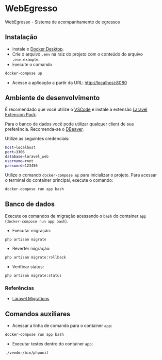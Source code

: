 # WebEgresso
WebEgresso - Sistema de acompanhamento de egressos

## Instalação

- Instale o [Docker Desktop](https://www.docker.com/products/docker-desktop/).
- Crie o arquivo `.env` na raiz do projeto com o conteúdo do arquivo `.env.example`.
- Execute o comando 
```bash
docker-compose up
```
- Acesse a aplicação a partir da URL: [http://localhost:8080](http://localhost:8080)

## Ambiente de desenvolvimento

É recomendado que você utilize o [VSCode](https://code.visualstudio.com/download) e instale a extensão [Laravel Extension Pack](https://marketplace.visualstudio.com/items?itemName=onecentlin.laravel-extension-pack).

Para o banco de dados você pode utilizar qualquer client de sua preferência. Recomenda-se o [DBeaver](https://dbeaver.io/download/).

Utilize as seguintes credenciais:
```bash
host=localhost
port=3306
database=laravel_web
username=root
password=123456
```

Utilize o comando `docker-compose up` para inicializar o projeto. Para acessar o terminal do container principal, execute o comando:
```bash
docker-compose run app bash
```

## Banco de dados

Execute os comandos de migração acessando o `bash` do container `app` (`docker-compose run app bash`).

- Executar migração: 
```bash
php artisan migrate
```
- Reverter migração: 
```bash
php artisan migrate:rollback
```
- Verificar status: 
```bash
php artisan migrate:status
```

### Referências
- [Laravel Migrations](https://laravel.com/docs/10.x/migrations)

## Comandos auxiliares

- Acessar a linha de comando para o container `app`: 
```bash
docker-compose run app bash
```
- Executar testes dentro do container `app`: 
```bash
./vendor/bin/phpunit
```
